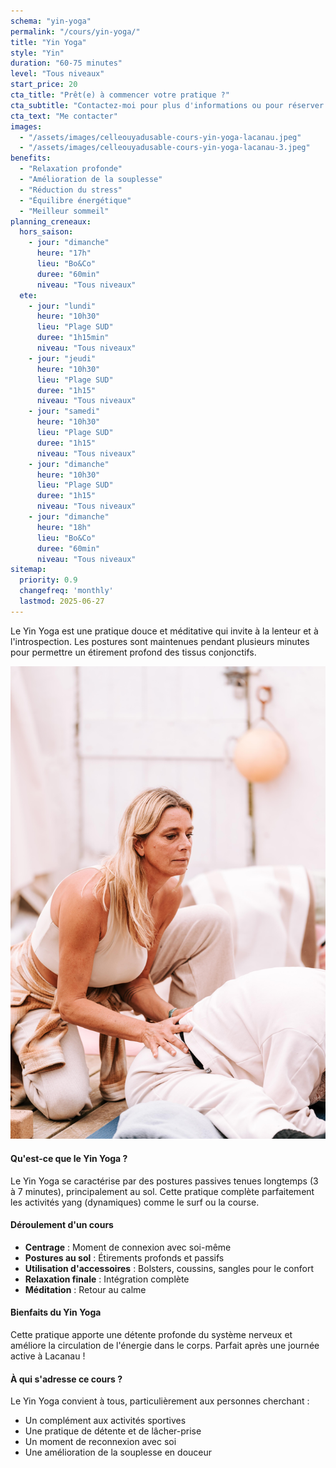 ```yaml
---
schema: "yin-yoga"
permalink: "/cours/yin-yoga/"
title: "Yin Yoga"
style: "Yin"
duration: "60-75 minutes"
level: "Tous niveaux"
start_price: 20
cta_title: "Prêt(e) à commencer votre pratique ?"
cta_subtitle: "Contactez-moi pour plus d'informations ou pour réserver votre première séance."
cta_text: "Me contacter"
images:
  - "/assets/images/celleouyadusable-cours-yin-yoga-lacanau.jpeg"
  - "/assets/images/celleouyadusable-cours-yin-yoga-lacanau-3.jpeg"
benefits:
  - "Relaxation profonde"
  - "Amélioration de la souplesse"
  - "Réduction du stress"
  - "Équilibre énergétique"
  - "Meilleur sommeil"
planning_creneaux:
  hors_saison:
    - jour: "dimanche"
      heure: "17h"
      lieu: "Bo&Co"
      duree: "60min"
      niveau: "Tous niveaux"
  ete:
    - jour: "lundi"
      heure: "10h30"
      lieu: "Plage SUD"
      duree: "1h15min"
      niveau: "Tous niveaux"
    - jour: "jeudi"
      heure: "10h30"
      lieu: "Plage SUD"
      duree: "1h15"
      niveau: "Tous niveaux"
    - jour: "samedi"
      heure: "10h30"
      lieu: "Plage SUD"
      duree: "1h15"
      niveau: "Tous niveaux"
    - jour: "dimanche"
      heure: "10h30"
      lieu: "Plage SUD"
      duree: "1h15"
      niveau: "Tous niveaux"
    - jour: "dimanche"
      heure: "18h"
      lieu: "Bo&Co"
      duree: "60min"
      niveau: "Tous niveaux"
sitemap:
  priority: 0.9
  changefreq: 'monthly'
  lastmod: 2025-06-27
---
```


Le Yin Yoga est une pratique douce et méditative qui invite à la lenteur et à l'introspection. Les postures sont maintenues pendant plusieurs minutes pour permettre un étirement profond des tissus conjonctifs.

!["cours de yin yoga à lacanau - celle_ou_yadusable"](/assets/images/celleouyadusable-cours-yin-yoga-lacanau-2.jpeg)

#### Qu'est-ce que le Yin Yoga ?

Le Yin Yoga se caractérise par des postures passives tenues longtemps (3 à 7 minutes), principalement au sol. Cette pratique complète parfaitement les activités yang (dynamiques) comme le surf ou la course.

#### Déroulement d'un cours

- **Centrage** : Moment de connexion avec soi-même
- **Postures au sol** : Étirements profonds et passifs
- **Utilisation d'accessoires** : Bolsters, coussins, sangles pour le confort
- **Relaxation finale** : Intégration complète
- **Méditation** : Retour au calme

#### Bienfaits du Yin Yoga

Cette pratique apporte une détente profonde du système nerveux et améliore la circulation de l'énergie dans le corps. Parfait après une journée active à Lacanau !

#### À qui s'adresse ce cours ?

Le Yin Yoga convient à tous, particulièrement aux personnes cherchant :
- Un complément aux activités sportives
- Une pratique de détente et de lâcher-prise
- Un moment de reconnexion avec soi
- Une amélioration de la souplesse en douceur
